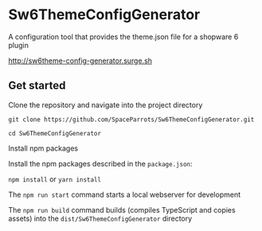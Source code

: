 # Sw6ThemeConfigGenerator
A configuration tool that provides the theme.json file for a shopware 6 plugin

http://sw6theme-config-generator.surge.sh

## Get started
Clone the repository and navigate into the project directory

`git clone https://github.com/SpaceParrots/Sw6ThemeConfigGenerator.git`

`cd Sw6ThemeConfigGenerator`


Install npm packages

Install the npm packages described in the `package.json`:

`npm install` or
`yarn install`

The `npm run start` command starts a local webserver for development

The `npm run build` command builds (compiles TypeScript and copies assets) into the `dist/Sw6ThemeConfigGenerator` directory

